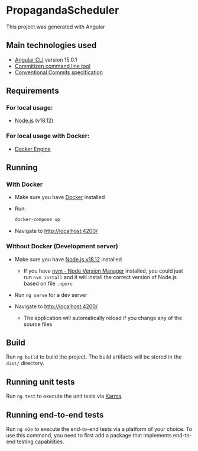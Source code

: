 # PropagandaScheduler

This project was generated with Angular

## Main technologies used

- [Angular CLI](https://github.com/angular/angular-cli) version 15.0.1
- [Commitizen command line tool](https://github.com/commitizen/cz-cli)
- [Conventional Commits specification](https://www.conventionalcommits.org/en/v1.0.0/)

## Requirements

### For local usage:

- [Node.js](https://nodejs.org) (v18.12)

### For local usage with Docker:

- [Docker Engine](https://docs.docker.com/install)

## Running

### With Docker

- Make sure you have [Docker](https://docs.docker.com/get-docker) installed

- Run:
  ```bash
  docker-compose up
  ```

- Navigate to [http://localhost:4200/](http://localhost:4200/)

### Without Docker (Development server)

- Make sure you have [Node.js v18.12](https://nodejs.org/en/download/) installed
  - If you have [nvm - Node Version Manager](https://github.com/nvm-sh/nvm) installed, you could just run `nvm install` and it will install the correct version of Node.js based on file `.npmrc`

- Run `ng serve` for a dev server

- Navigate to [http://localhost:4200/](http://localhost:4200/)
  - The application will automatically reload if you change any of the source files

## Build

Run `ng build` to build the project. The build artifacts will be stored in the `dist/` directory.

## Running unit tests

Run `ng test` to execute the unit tests via [Karma](https://karma-runner.github.io).

## Running end-to-end tests

Run `ng e2e` to execute the end-to-end tests via a platform of your choice. To use this command, you need to first add a package that implements end-to-end testing capabilities.
